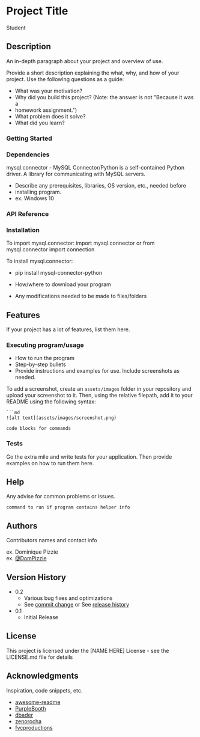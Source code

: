 # Project Title

Student

## Description

An in-depth paragraph about your project and overview of use.

Provide a short description explaining the what, why, and how of your project. 
Use the following questions as a guide:

- What was your motivation?
- Why did you build this project? (Note: the answer is not "Because it was a 
- homework assignment.")
- What problem does it solve?
- What did you learn?

### Getting Started

### Dependencies
mysql.connector - MySQL Connector/Python is a self-contained Python driver. 
A library for communicating with MySQL servers.


- Describe any prerequisites, libraries, OS version, etc., needed before 
- installing program.
- ex. Windows 10

### API Reference

### Installation
To import mysql.connector:
import mysql.connector 
or 
from mysql.connector import connection

To install mysql.connector:
- pip install mysql-connector-python

- How/where to download your program
- Any modifications needed to be made to files/folders


## Features

If your project has a lot of features, list them here.

### Executing program/usage

- How to run the program
- Step-by-step bullets
- Provide instructions and examples for use. Include screenshots as needed.

To add a screenshot, create an `assets/images` folder in your repository and 
upload your screenshot to it. Then, using the relative filepath, add it to 
your README using the following syntax:

    ```md
    ![alt text](assets/images/screenshot.png)

```
code blocks for commands
```

### Tests

Go the extra mile and write tests for your application. Then provide examples 
on how to run them here.

## Help

Any advise for common problems or issues.

```
command to run if program contains helper info
```

## Authors

Contributors names and contact info

ex. Dominique Pizzie  
ex. [@DomPizzie](https://twitter.com/dompizzie)

## Version History

- 0.2
  - Various bug fixes and optimizations
  - See [commit change]() or See [release history]()
- 0.1
  - Initial Release

## License

This project is licensed under the [NAME HERE] License - see the LICENSE.md 
file for details

## Acknowledgments

Inspiration, code snippets, etc.

- [awesome-readme](https://github.com/matiassingers/awesome-readme)
- [PurpleBooth](https://gist.github.com/PurpleBooth/109311bb0361f32d87a2)
- [dbader](https://github.com/dbader/readme-template)
- [zenorocha](https://gist.github.com/zenorocha/4526327)
- [fvcproductions](https://gist.github.com/fvcproductions/1bfc2d4aecb01a834b46)
